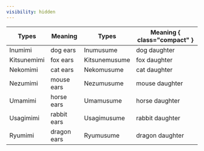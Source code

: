 ```yaml
---
visibility: hidden
---
```


| Types  |   Meaning | Types  |   Meaning { class="compact" } |
| --- | --- | --- | --- |
|  Inumimi   | dog ears | Inumusume | dog daughter |
|  Kitsunemimi | fox ears | Kitsunemusume | fox daughter |
|  Nekomimi  | cat ears | Nekomusume | cat daughter |
|  Nezumimi  | mouse  ears | Nezumusume | mouse daughter |
|  Umamimi   | horse ears | Umamusume | horse daughter |
|  Usagimimi   | rabbit ears | Usagimusume | rabbit  daughter |
|  Ryumimi | dragon ears | Ryumusume | dragon daughter |